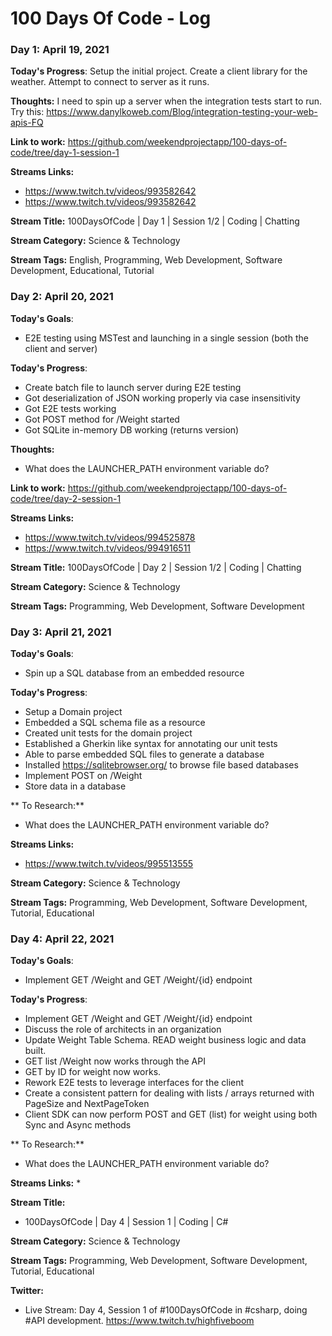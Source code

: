 # 100 Days Of Code - Log

### Day 1: April 19, 2021 

**Today's Progress**: Setup the initial project. Create a client library for the weather. Attempt to connect to server as it runs.

**Thoughts:** I need to spin up a server when the integration tests start to run. Try this: https://www.danylkoweb.com/Blog/integration-testing-your-web-apis-FQ

**Link to work:** https://github.com/weekendprojectapp/100-days-of-code/tree/day-1-session-1

**Streams Links:**
* https://www.twitch.tv/videos/993582642
* https://www.twitch.tv/videos/993582642

**Stream Title:** 100DaysOfCode | Day 1 | Session 1/2 | Coding | Chatting

**Stream Category:** Science & Technology

**Stream Tags:** English, Programming, Web Development, Software Development, Educational, Tutorial


### Day 2: April 20, 2021 
**Today's Goals**: 
* E2E testing using MSTest and launching in a single session (both the client and server)

**Today's Progress**: 
* Create batch file to launch server during E2E testing
* Got deserialization of JSON working properly via case insensitivity
* Got E2E tests working
* Got POST method for /Weight started
* Got SQLite in-memory DB working (returns version)

**Thoughts:** 
* What does the LAUNCHER_PATH environment variable do?

**Link to work:** https://github.com/weekendprojectapp/100-days-of-code/tree/day-2-session-1

**Streams Links:**
* https://www.twitch.tv/videos/994525878
* https://www.twitch.tv/videos/994916511

**Stream Title:** 100DaysOfCode | Day 2 | Session 1/2 | Coding | Chatting

**Stream Category:** Science & Technology

**Stream Tags:**  Programming, Web Development, Software Development

### Day 3: April 21, 2021 
**Today's Goals**: 
* Spin up a SQL database from an embedded resource

**Today's Progress**: 
* Setup a Domain project
* Embedded a SQL schema file as a resource
* Created unit tests for the domain project
* Established a Gherkin like syntax for annotating our unit tests
* Able to parse embedded SQL files to generate a database 
* Installed https://sqlitebrowser.org/ to browse file based databases
* Implement POST on /Weight
* Store data in a database

** To Research:** 
* What does the LAUNCHER_PATH environment variable do?

**Streams Links:**
* https://www.twitch.tv/videos/995513555

**Stream Category:** Science & Technology

**Stream Tags:**  Programming, Web Development, Software Development, Tutorial, Educational

### Day 4: April 22, 2021 
**Today's Goals**: 
* Implement GET /Weight and GET /Weight/{id} endpoint

**Today's Progress**: 
* Implement GET /Weight and GET /Weight/{id} endpoint
* Discuss the role of architects in an organization
* Update Weight Table Schema. READ weight business logic and data built.
* GET list /Weight now works through the API
* GET by ID for weight now works.
* Rework E2E tests to leverage interfaces for the client
* Create a consistent pattern for dealing with lists / arrays returned with PageSize and NextPageToken
* Client SDK can now perform POST and GET (list) for weight using both Sync and Async methods

** To Research:** 
* What does the LAUNCHER_PATH environment variable do?

**Streams Links:**
* 

**Stream Title:** 
* 100DaysOfCode | Day 4 | Session 1 | Coding | C#

**Stream Category:** Science & Technology

**Stream Tags:**  Programming, Web Development, Software Development, Tutorial, Educational

**Twitter:** 
* Live Stream: Day 4, Session 1 of #100DaysOfCode in #csharp, doing #API development. https://www.twitch.tv/highfiveboom